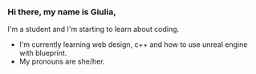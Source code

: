 ### Hi there, my name is Giulia, 
I'm a student and I'm starting to learn about coding.

- I'm currently learning web design, c++ and how to use unreal engine with blueprint.
- My pronouns are she/her.
<!--
**GiuOliveira/GiuOliveira** is a ✨ _special_ ✨ repository because its `README.md` (this file) appears on your GitHub profile.

Here are some ideas to get you started:

- 🔭 I’m currently working on ...
- 🌱 I’m currently learning ...
- 👯 I’m looking to collaborate on ...
- 🤔 I’m looking for help with ...
- 💬 Ask me about ...
- 📫 How to reach me: ...
- 😄 Pronouns: ...
- ⚡ Fun fact: ...
-->


